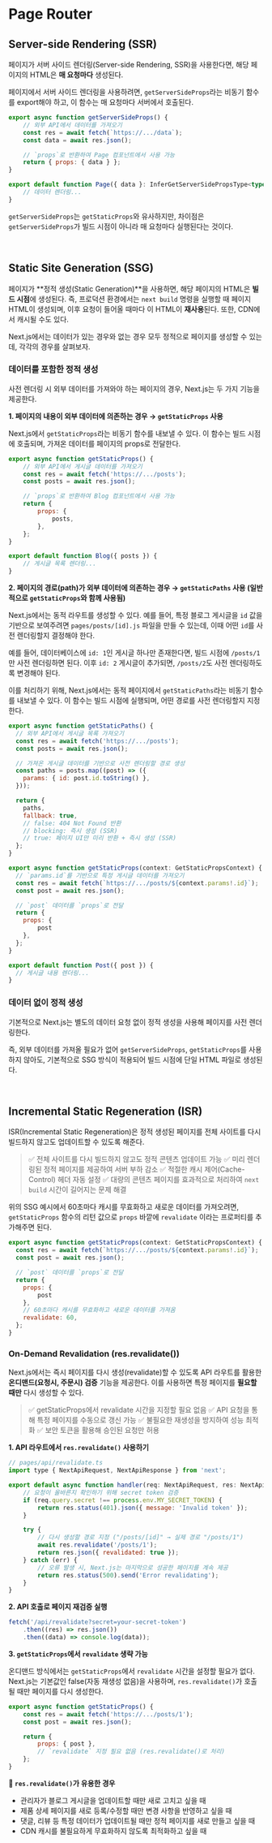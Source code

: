 # Page Router

## Server-side Rendering (SSR)

페이지가 서버 사이드 렌더링(Server-side Rendering, SSR)을 사용한다면, 해당 페이지의 HTML은 **매 요청마다** 생성된다.

페이지에서 서버 사이드 렌더링을 사용하려면, `getServerSideProps`라는 비동기 함수를 export해야 하고, 이 함수는 매 요청마다 서버에서 호출된다.

```jsx
export async function getServerSideProps() {
    // 외부 API에서 데이터를 가져오기
    const res = await fetch(`https://.../data`);
    const data = await res.json();

    // `props`로 반환하여 Page 컴포넌트에서 사용 가능
    return { props: { data } };
}

export default function Page({ data }: InferGetServerSidePropsType<typeof getServerSideProps>) {
    // 데이터 렌더링...
}
```

`getServerSideProps`는 `getStaticProps`와 유사하지만, 차이점은 `getServerSideProps`가 빌드 시점이 아니라 매 요청마다 실행된다는 것이다.

<br>

## Static Site Generation (SSG)

페이지가 **정적 생성(Static Generation)**을 사용하면, 해당 페이지의 HTML은 **빌드 시점**에 생성된다. 즉, 프로덕션 환경에서는 `next build` 명령을 실행할 때 페이지 HTML이 생성되며, 이후 요청이 들어올 때마다 이 HTML이 **재사용**된다. 또한, CDN에서 캐시될 수도 있다.

Next.js에서는 데이터가 있는 경우와 없는 경우 모두 정적으로 페이지를 생성할 수 있는데, 각각의 경우를 살펴보자.

### 데이터를 포함한 정적 생성

사전 렌더링 시 외부 데이터를 가져와야 하는 페이지의 경우, Next.js는 두 가지 기능을 제공한다.

**1. 페이지의 내용이 외부 데이터에 의존하는 경우 → `getStaticProps` 사용**

Next.js에서 `getStaticProps`라는 비동기 함수를 내보낼 수 있다. 이 함수는 빌드 시점에 호출되며, 가져온 데이터를 페이지의 props로 전달한다.

```jsx
export async function getStaticProps() {
    // 외부 API에서 게시글 데이터를 가져오기
    const res = await fetch('https://.../posts');
    const posts = await res.json();

    // `props`로 반환하여 Blog 컴포넌트에서 사용 가능
    return {
        props: {
            posts,
        },
    };
}

export default function Blog({ posts }) {
    // 게시글 목록 렌더링...
}
```

**2. 페이지의 경로(path)가 외부 데이터에 의존하는 경우 → `getStaticPaths` 사용 (일반적으로 `getStaticProps`와 함께 사용됨)**

Next.js에서는 동적 라우트를 생성할 수 있다. 예를 들어, 특정 블로그 게시글을 `id` 값을 기반으로 보여주려면 `pages/posts/[id].js` 파일을 만들 수 있는데, 이때 어떤 `id`를 사전 렌더링할지 결정해야 한다.

예를 들어, 데이터베이스에 `id: 1`인 게시글 하나만 존재한다면, 빌드 시점에 `/posts/1`만 사전 렌더링하면 된다. 이후 `id: 2` 게시글이 추가되면, `/posts/2`도 사전 렌더링하도록 변경해야 된다.

이를 처리하기 위해, Next.js에서는 동적 페이지에서 `getStaticPaths`라는 비동기 함수를 내보낼 수 있다. 이 함수는 빌드 시점에 실행되며, 어떤 경로를 사전 렌더링할지 지정한다.

```jsx
export async function getStaticPaths() {
  // 외부 API에서 게시글 목록 가져오기
  const res = await fetch('https://.../posts');
  const posts = await res.json();

  // 가져온 게시글 데이터를 기반으로 사전 렌더링할 경로 생성
  const paths = posts.map((post) => ({
    params: { id: post.id.toString() },
  }));

  return {
    paths,
    fallback: true,
  	// false: 404 Not Found 반환
    // blocking: 즉시 생성 (SSR)
    // true: 페이지 UI만 미리 반환 + 즉시 생성 (SSR)
  };
}

export async function getStaticProps(context: GetStaticPropsContext) {
  // `params.id`를 기반으로 특정 게시글 데이터를 가져오기
  const res = await fetch(`https://.../posts/${context.params!.id}`);
  const post = await res.json();

  // `post` 데이터를 `props`로 전달
  return {
    props: {
        post
    },
  };
}

export default function Post({ post }) {
  // 게시글 내용 렌더링...
}
```

### 데이터 없이 정적 생성

기본적으로 Next.js는 별도의 데이터 요청 없이 정적 생성을 사용해 페이지를 사전 렌더링한다.

즉, 외부 데이터를 가져올 필요가 없어 `getServerSideProps`, `getStaticProps`를 사용하지 않아도, 기본적으로 SSG 방식이 적용되어 빌드 시점에 단일 HTML 파일로 생성된다.

<br>

## Incremental Static Regeneration (ISR)

ISR(Incremental Static Regeneration)은 정적 생성된 페이지를 전체 사이트를 다시 빌드하지 않고도 업데이트할 수 있도록 해준다.

> ✅ 전체 사이트를 다시 빌드하지 않고도 정적 콘텐츠 업데이트 가능
> ✅ 미리 렌더링된 정적 페이지를 제공하여 서버 부하 감소
> ✅ 적절한 캐시 제어(Cache-Control) 헤더 자동 설정
> ✅ 대량의 콘텐츠 페이지를 효과적으로 처리하여 `next build` 시간이 길어지는 문제 해결

위의 SSG 예시에서 60초마다 캐시를 무효화하고 새로운 데이터를 가져오려면, `getStaticProps` 함수의 리턴 값으로 `props` 바깥에 `revalidate` 이라는 프로퍼티를 추가해주면 된다.

```jsx
export async function getStaticProps(context: GetStaticPropsContext) {
  const res = await fetch(`https://.../posts/${context.params!.id}`);
  const post = await res.json();

  // `post` 데이터를 `props`로 전달
  return {
    props: {
        post
    },
	// 60초마다 캐시를 무효화하고 새로운 데이터를 가져옴
    revalidate: 60,
  };
}

```

### On-Demand Revalidation (res.revalidate())

Next.js에서는 즉시 페이지를 다시 생성(revalidate)할 수 있도록 API 라우트를 활용한 **온디맨드(요청시, 주문시) 검증** 기능을 제공한다. 이를 사용하면 특정 페이지를 **필요할 때만** 다시 생성할 수 있다.

> ✅ getStaticProps에서 revalidate 시간을 지정할 필요 없음
> ✅ API 요청을 통해 특정 페이지를 수동으로 갱신 가능
> ✅ 불필요한 재생성을 방지하여 성능 최적화
> ✅ 보안 토큰을 활용해 승인된 요청만 허용

**1. API 라우트에서 `res.revalidate()` 사용하기**

```jsx
// pages/api/revalidate.ts
import type { NextApiRequest, NextApiResponse } from 'next';

export default async function handler(req: NextApiRequest, res: NextApiResponse) {
    // 요청이 올바른지 확인하기 위해 secret token 검증
    if (req.query.secret !== process.env.MY_SECRET_TOKEN) {
        return res.status(401).json({ message: 'Invalid token' });
    }

    try {
        // 다시 생성할 경로 지정 ("/posts/[id]" → 실제 경로 "/posts/1")
        await res.revalidate('/posts/1');
        return res.json({ revalidated: true });
    } catch (err) {
        // 오류 발생 시, Next.js는 마지막으로 성공한 페이지를 계속 제공
        return res.status(500).send('Error revalidating');
    }
}
```

**2. API 호출로 페이지 재검증 실행**

```jsx
fetch('/api/revalidate?secret=your-secret-token')
    .then((res) => res.json())
    .then((data) => console.log(data));
```

**3. `getStaticProps`에서 `revalidate` 생략 가능**

온디맨드 방식에서는 `getStaticProps`에서 `revalidate` 시간을 설정할 필요가 없다. Next.js는 기본값인 false(자동 재생성 없음)을 사용하며, `res.revalidate()`가 호출될 때만 페이지를 다시 생성한다.

```jsx
export async function getStaticProps() {
    const res = await fetch('https://.../posts/1');
    const post = await res.json();

    return {
        props: { post },
        // `revalidate` 지정 필요 없음 (res.revalidate()로 처리)
    };
}
```

**🔎 `res.revalidate()`가 유용한 경우**

-   관리자가 블로그 게시글을 업데이트할 때만 새로 고치고 싶을 때
-   제품 상세 페이지를 새로 등록/수정할 때만 변경 사항을 반영하고 싶을 때
-   댓글, 리뷰 등 특정 데이터가 업데이트될 때만 정적 페이지를 새로 만들고 싶을 때
-   CDN 캐시를 불필요하게 무효화하지 않도록 최적화하고 싶을 때

<br>

